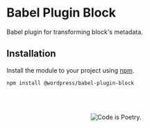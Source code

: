 # Babel Plugin Block

Babel plugin for transforming block's metadata.

## Installation

Install the module to your project using [npm](https://www.npmjs.com/).

```bash
npm install @wordpress/babel-plugin-block
```

<br/><br/><p align="center"><img src="https://s.w.org/style/images/codeispoetry.png?1" alt="Code is Poetry." /></p>
